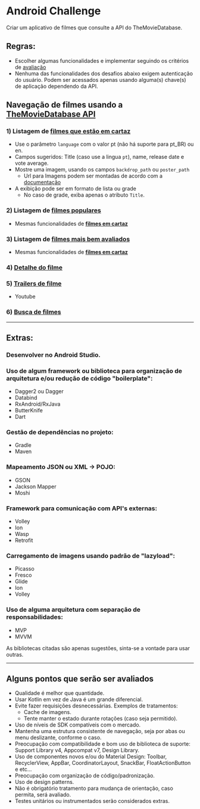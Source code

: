 # Android Challenge

Criar um aplicativo de filmes que consulte a API do TheMovieDatabase.

## Regras:
- Escolher algumas funcionalidades e implementar seguindo os critérios de [avaliação](#criterios_avaliacao)
- Nenhuma das funcionalidades dos desafios abaixo exigem autenticação do usuário. Podem ser acessados apenas usando alguma(s) chave(s) de aplicação dependendo da API.

## Navegação de filmes usando a [TheMovieDatabase API](https://www.themoviedb.org/documentation/api)

### <a name="filmes_cartaz" />1) Listagem de [filmes que estão em cartaz](https://developers.themoviedb.org/3/movies/get-now-playing)
- Use o parâmetro `language` com o valor pt (não há suporte para pt_BR) ou en.
- Campos sugeridos: Title (caso use a lingua `pt`), name, release date e vote average.
- Mostre uma imagem, usando os campos `backdrop_path` ou `poster_path`
    - Url para Imagens podem ser montadas de acordo com a [documentação](https://developers.themoviedb.org/3/configuration)
- A exibição pode ser em formato de lista ou grade
    - No caso de grade, exiba apenas o atributo `Title`.

### 2) Listagem de [filmes populares](https://developers.themoviedb.org/3/movies/get-popular-movies)
- Mesmas funcionalidades de [__filmes em cartaz__](#filmes_cartaz)

### 3) Listagem de [filmes mais bem avaliados](https://developers.themoviedb.org/3/movies/get-top-rated-movies)
- Mesmas funcionalidades de [__filmes em cartaz__](#filmes_cartaz)

### 4) [Detalhe do filme](https://developers.themoviedb.org/3/movies/get-movie-details)

### 5) [Trailers de filme](https://developers.themoviedb.org/3/movies/get-movie-videos)
- Youtube

### 6) [Busca de filmes](https://developers.themoviedb.org/3/getting-started/search-and-query-for-details)

*****

## Extras:

### Desenvolver no Android Studio.

### Uso de algum framework ou biblioteca para organização de arquitetura e/ou redução de código "boilerplate":
- Dagger2 ou Dagger
- Databind
- RxAndroid/RxJava
- ButterKnife
- Dart

### Gestão de dependências no projeto:
- Gradle
- Maven

### Mapeamento JSON ou XML -> POJO:
- GSON
- Jackson Mapper
- Moshi

### Framework para comunicação com API's externas:
- Volley
- Ion
- Wasp
- Retrofit

### Carregamento de imagens usando padrão de "lazyload":
- Picasso
- Fresco
- Glide
- Ion
- Volley

### Uso de alguma arquitetura com separação de responsabilidades:
- MVP
- MVVM

As bibliotecas citadas são apenas sugestões, sinta-se a vontade para usar outras.

*****

## <a name="criterios_avaliacao"/>Alguns pontos que serão ser avaliados

- Qualidade é melhor que quantidade.
- Usar Kotlin em vez de Java é um grande diferencial.
- Evite fazer requisições desnecessárias. Exemplos de tratamentos:
    - Cache de imagens.
    - Tente manter o estado durante rotações (caso seja permitido).
- Uso de níveis de SDK compatíveis com o mercado.
- Mantenha uma estrutura consistente de navegação, seja por abas ou menu deslizante, conforme o caso.
- Preocupação com compatibilidade e bom uso de biblioteca de suporte: Support Library v4, Appcompat v7, Design Library.
- Uso de componentes novos e/ou do Material Design: Toolbar, RecyclerView, AppBar, CoordinatorLayout, SnackBar, FloatActionButton e etc...
- Preocupação com organização de código/padronização.
- Uso de design patterns.
- Não é obrigatório tratamento para mudança de orientação, caso permita, será avaliado.
- Testes unitários ou instrumentados serão considerados extras.
